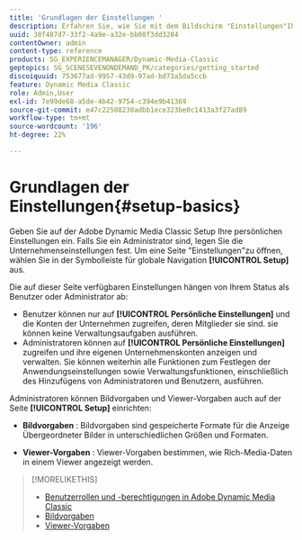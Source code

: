 ```yaml
---
title: 'Grundlagen der Einstellungen '
description: Erfahren Sie, wie Sie mit dem Bildschirm "Einstellungen"Ihre persönlichen Einstellungen in Adobe Dynamic Media Classic eingeben können. Falls Sie ein Administrator sind, legen Sie die Unternehmenseinstellungen fest.
uuid: 38f487d7-33f2-4a9e-a32e-bb08f3dd3284
contentOwner: admin
content-type: reference
products: SG_EXPERIENCEMANAGER/Dynamic-Media-Classic
geptopics: SG_SCENESEVENONDEMAND_PK/categories/getting_started
discoiquuid: 753677ad-9957-43d9-97ad-bd73a5da5ccb
feature: Dynamic Media Classic
role: Admin,User
exl-id: 7e99de68-a5de-4b42-9754-c394e9b41369
source-git-commit: e47c22508230adbb1ece323be0c1413a3f27ad89
workflow-type: tm+mt
source-wordcount: '196'
ht-degree: 22%

---
```


# Grundlagen der Einstellungen{#setup-basics}

Geben Sie auf der Adobe Dynamic Media Classic Setup Ihre persönlichen Einstellungen ein. Falls Sie ein Administrator sind, legen Sie die Unternehmenseinstellungen fest. Um eine Seite &quot;Einstellungen&quot;zu öffnen, wählen Sie in der Symbolleiste für globale Navigation **[!UICONTROL Setup]** aus.

Die auf dieser Seite verfügbaren Einstellungen hängen von Ihrem Status als Benutzer oder Administrator ab:

* Benutzer können nur auf **[!UICONTROL Persönliche Einstellungen]** und die Konten der Unternehmen zugreifen, deren Mitglieder sie sind. sie können keine Verwaltungsaufgaben ausführen.
* Administratoren können auf **[!UICONTROL Persönliche Einstellungen]** zugreifen und ihre eigenen Unternehmenskonten anzeigen und verwalten. Sie können weiterhin alle Funktionen zum Festlegen der Anwendungseinstellungen sowie Verwaltungsfunktionen, einschließlich des Hinzufügens von Administratoren und Benutzern, ausführen.

Administratoren können Bildvorgaben und Viewer-Vorgaben auch auf der Seite **[!UICONTROL Setup]** einrichten:

* **Bildvorgaben** : Bildvorgaben sind gespeicherte Formate für die Anzeige Übergeordneter Bilder in unterschiedlichen Größen und Formaten.

* **Viewer-Vorgaben** : Viewer-Vorgaben bestimmen, wie Rich-Media-Daten in einem Viewer angezeigt werden.

>[!MORELIKETHIS]
>
>* [Benutzerrollen und -berechtigungen in Adobe Dynamic Media Classic](administration-setup.md#user_administration)
>* [Bildvorgaben](application-setup.md#image_presets)
>* [Viewer-Vorgaben](application-setup.md#viewer_presets)

